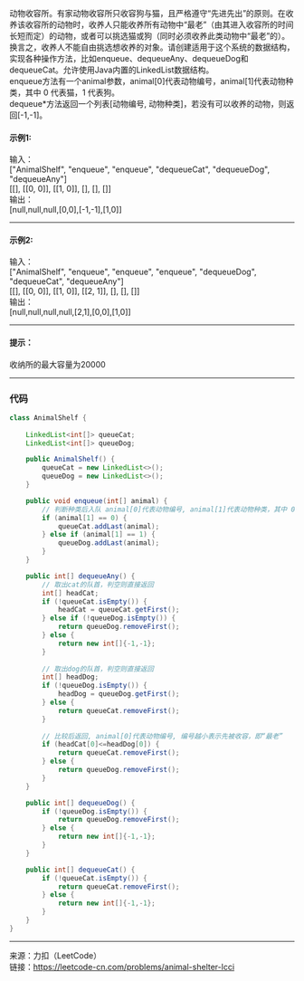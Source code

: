 动物收容所。有家动物收容所只收容狗与猫，且严格遵守“先进先出”的原则。在收养该收容所的动物时，收养人只能收养所有动物中“最老”（由其进入收容所的时间长短而定）的动物，或者可以挑选猫或狗（同时必须收养此类动物中“最老”的）。换言之，收养人不能自由挑选想收养的对象。请创建适用于这个系统的数据结构，实现各种操作方法，比如enqueue、dequeueAny、dequeueDog和dequeueCat。允许使用Java内置的LinkedList数据结构。                                   
enqueue方法有一个animal参数，animal[0]代表动物编号，animal[1]代表动物种类，其中 0 代表猫，1 代表狗。                    
dequeue*方法返回一个列表[动物编号, 动物种类]，若没有可以收养的动物，则返回[-1,-1]。


#### 示例1:    
输入：                       
["AnimalShelf", "enqueue", "enqueue", "dequeueCat", "dequeueDog", "dequeueAny"]                     
[[], [[0, 0]], [[1, 0]], [], [], []]                 
输出：                    
[null,null,null,[0,0],[-1,-1],[1,0]]


****

#### 示例2:     
输入：              
["AnimalShelf", "enqueue", "enqueue", "enqueue", "dequeueDog", "dequeueCat", "dequeueAny"]                  
[[], [[0, 0]], [[1, 0]], [[2, 1]], [], [], []]               
输出：                   
[null,null,null,null,[2,1],[0,0],[1,0]]

****

#### 提示：
收纳所的最大容量为20000


****

### 代码

```java
class AnimalShelf {
    
    LinkedList<int[]> queueCat;
    LinkedList<int[]> queueDog;

    public AnimalShelf() {
        queueCat = new LinkedList<>();
        queueDog = new LinkedList<>();
    }

    public void enqueue(int[] animal) {
        // 判断种类后入队 animal[0]代表动物编号, animal[1]代表动物种类，其中 0 代表猫，1 代表狗
        if (animal[1] == 0) {
            queueCat.addLast(animal);
        } else if (animal[1] == 1) {
            queueDog.addLast(animal);
        }
    }

    public int[] dequeueAny() {
        // 取出cat的队首，判空则直接返回
        int[] headCat;
        if (!queueCat.isEmpty()) {
            headCat = queueCat.getFirst();
        } else if (!queueDog.isEmpty()) {
            return queueDog.removeFirst();
        } else {
            return new int[]{-1,-1};
        }
        
        // 取出dog的队首，判空则直接返回
        int[] headDog;
        if (!queueDog.isEmpty()) {
            headDog = queueDog.getFirst();
        } else {
            return queueCat.removeFirst();
        }
        
        // 比较后返回, animal[0]代表动物编号, 编号越小表示先被收容，即“最老”
        if (headCat[0]<=headDog[0]) {
            return queueCat.removeFirst();
        } else {
            return queueDog.removeFirst();
        }
    }

    public int[] dequeueDog() {
        if (!queueDog.isEmpty()) {
            return queueDog.removeFirst();
        } else {
            return new int[]{-1,-1};
        }
    }

    public int[] dequeueCat() {
        if (!queueCat.isEmpty()) {
            return queueCat.removeFirst();
        } else {
            return new int[]{-1,-1};
        }
    }
}

```


****

来源：力扣（LeetCode）                      
链接：https://leetcode-cn.com/problems/animal-shelter-lcci


































































